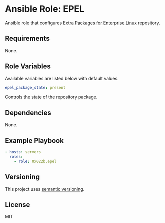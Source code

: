 # Ansible Role: EPEL

Ansible role that configures [Extra Packages for Enterprise Linux][epel] repository.

## Requirements

None.

## Role Variables

Available variables are listed below with default values.

```yaml
epel_package_state: present
```

Controls the state of the repository package.

## Dependencies

None.

## Example Playbook

```yaml
- hosts: servers
  roles:
    - role: 0x022b.epel
```

## Versioning

This project uses [semantic versioning][semver].

## License

MIT

[epel]: https://fedoraproject.org/wiki/EPEL
[semver]: https://semver.org/
